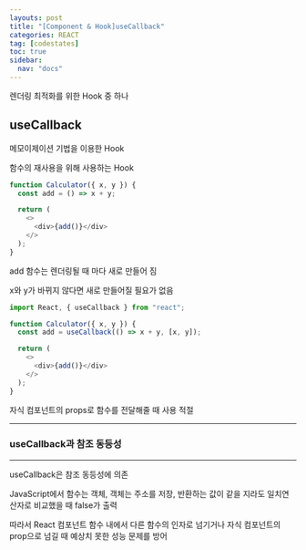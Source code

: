 ```yaml
---
layouts: post
title: "[Component & Hook]useCallback"
categories: REACT
tag: [codestates]
toc: true
sidebar:
  nav: "docs"
---
```


렌더링 최적화를 위한 Hook 중 하나

## useCallback

메모이제이션 기법을 이용한 Hook

함수의 재사용을 위해 사용하는 Hook

```js
function Calculator({ x, y }) {
  const add = () => x + y;

  return (
    <>
      <div>{add()}</div>
    </>
  );
}
```

add 함수는 렌더링될 때 마다 새로 만들어 짐

x와 y가 바뀌지 않다면 새로 만들어질 필요가 없음

```js
import React, { useCallback } from "react";

function Calculator({ x, y }) {
  const add = useCallback(() => x + y, [x, y]);

  return (
    <>
      <div>{add()}</div>
    </>
  );
}
```

자식 컴포넌트의 props로 함수를 전달해줄 때 사용 적절

---

### useCallback과 참조 동등성

---

useCallback은 참조 동등성에 의존

JavaScript에서 함수는 객체, 객체는 주소를 저장, 반환하는 값이 같을 지라도 일치연산자로 비교했을 때 false가 출력

따라서 React 컴포넌트 함수 내에서 다른 함수의 인자로 넘기거나 자식 컴포넌트의 prop으로 넘길 때 예상치 못한 성능 문제를 방어
